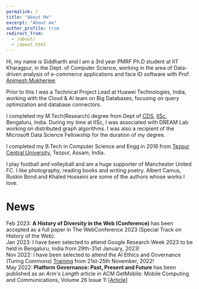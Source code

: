 ```yaml
---
permalink: /
title: "About Me"
excerpt: "About me"
author_profile: true
redirect_from: 
  - /about/
  - /about.html
---
```


Hi, my name is Siddharth and I am a 3rd year PMRF Ph.D student at IIT Kharagpur, in the Dept. of Computer Science, working in the area of Data-driven analysis of e-commerce applications and face ID software with Prof. [Animesh Mukherjee](https://cse.iitkgp.ac.in/~animeshm/). 

Prior to this I was a Technical Project Lead at Huawei Technologies, India, working with the Cloud & AI team on Big Databases, focusing on query optimization and database connectors.

I completed my M.Tech(Research) degree from Dept of [CDS](https://cds.iisc.ac.in/), [IISc](https://iisc.ac.in/), Bengaluru, India. During my time at IISc, I was associated with DREAM Lab working on distributed graph algorithms. I was also a recipient of the Microsoft Data Science Fellowship for the duration of my degree. 

I completed my B.Tech in Computer Science and Engg in 2016 from [Tezpur Central University](http://www.tezu.ernet.in/), Tezpur, Assam, India. 

I play football and volleyball and am a huge supporter of Manchester United FC. I like photography, reading books and writing poetry. Albert Camus, Ruskin Bond and Khaled Hosseini are some of the authors whose works I love. 


News
======
Feb 2023: **A History of Diversity in the Web (Conference)** has been accepted as a full paper in The WebConference 2023 (Special Track on History of the Web).    
Jan 2023: I have been selected to attend Google Research Week 2023 to be held in Bengaluru, India from 29th-31st January, 2023!    
Nov 2022: I have been selected to attend the AI Ethics and Governance (Turing Commons) [Training](https://www.eventsforce.net/turingevents/frontend/reg/thome.csp?pageID=81509&ef_sel_menu=1170&eventID=232) from 21st-25th November, 2022!    
May 2022: **Platform Governance: Past, Present and Future** has been published as an _Arm's Length_ article in ACM GetMobile: Mobile Computing and Communications, Volume 26 Issue 1! [[Article](https://dl.acm.org/doi/abs/10.1145/3539668.3539674)]        
